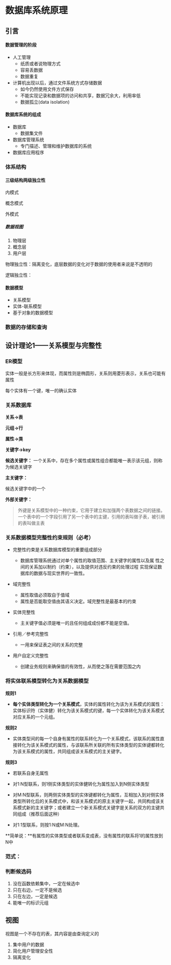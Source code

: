 # 数据库系统原理

## 引言

#### 数据管理的阶段

- 人工管理
  - 纸质或者说物理方式
  - 容易丢数据
  - 数据重复
- 计算机出现以后，通过文件系统方式存储数据
  - 如今仍然使用文件方式保存
  - 不能实现记录和数据项的访问和共享，数据冗余大，利用率低
  - 数据孤立(data isolation)



#### 数据库系统的组成

- 数据库
  - 数据集文件
- 数据库管理系统
  - 专门描述、管理和维护数据库的系统
- 数据库应用程序



### 体系结构

#### 三级结构两级独立性

内模式

概念模式

外模式



##### 数据视图

1. 物理层
2. 概念层
3. 用户层



物理独立性：隔离变化，底层数据的变化对于数据的使用者来说是不透明的

逻辑独立性：



#### 数据模型

- 关系模型
- 实体-联系模型
- 基于对象的数据模型



### 数据的存储和查询





## 设计理论1——关系模型与完整性
### ER模型

实体一般是长方形来体现，而属性则是椭圆形，关系则用菱形表示，关系也可能有属性

每个实体有一个键，唯一的确认实体





### 关系数据库

**关系->表**

**元组->行**

**属性->类**

**关键字->key**

**候选关键字：**
一个关系中，存在多个属性或属性组合都能唯一表示该元组，则称为候选关键字

**主关键字：**

候选关键字中的一个

**外部关键字：**

> 外键是关系模型中的一种约束，它用于建立和加强两个表数据之间的链接。一个表中的一个字段引用了另一个表中的主键，引用的表叫做子表，被引用的表叫做主表



### 关系数据模型完整性约束规则（必考）

- 完整性约束是关系数据库模型的重要组成部分 
  - 数据库管理系统通过对单个属性的取值范围、主关键字的属性以及属 性之间的关系加以制约（约束），以及提供对违反约束的处理过程 实现保证数据库的数据与现实世界的一致性。 

- 域完整性 
  - 属性取值必须取自于值域
  - 属性是否能取空值由其语义决定。域完整性是最基本的约束 

- 实体完整性
  - 主关键字值必须是唯一的且任何组成成份都不能是空值。 

- 引用／参考完整性 
  - 一用来保证表之间的关系的完整 

- 用户自定义完整性
  - 创建业务规则来确保值的有效性，从而使之落在需要范围之内





### 将实体联系模型转化为关系数据模型 

**规则1** 

- **每个实体类型转化为一个关系模式**，实体的属性转化为该为关系模式的属性：实体标识符（实体健）转化为该关系模式的键，每一个实体转化为该关系模式对应关系的一个元组。 

**规则2** 

- 实体类型间的每一个自身有属性的联系转化为一个关系模式，该联系的属性直接转化为该关系模式的属性，与该联系所关联的所有实体类型的实体键都转化为该关系模式的属性，共同组成该关系模式的主关键字。 

**规则3** 

- 若联系自身无属性

- 对1:N型联系，则1侧实体类型的实体健转化为属性加入到N侧实体类型 

- 对M:N型联系，则两侧实体类型的实体键都转化为属性，互相加入到对侧实体类型所转化后的关系模式中，和该关系模式的原主关键字一起，共同构成该关系模式新的主关键字；或者建立一个新关系模式关键字是关系的双方的主键共同组成（推荐后面这种）

- 对1:1型联系，则按1:N或M:N处理。



**简单说：**有属性的实体类型或者联系变成表，没有属性的联系将1的属性放到N中



### 范式：



### 判断候选码

1. 没在函数依赖集中，一定在候选中
2. 只在右边，一定不是候选
3. 只在左边，一定是候选
4. 能唯一的标识元组



## 视图

视图是一个不存在的表，其内容是由查询定义的

1. 集中用户的数据
2. 简化用户管理安全性
3. 隔离变化
